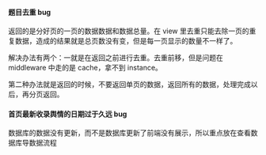 
#### 题目去重 bug  

返回的是分好页的一页的数据数据和数据总量。在 view 里去重只能去除一页的重复数据，造成的结果就是总页数没有变，但是每一页显示的数量不一样了。  

解决办法有两个：一就是在返回之前进行去重。去重前移，但是问题在 middleware 中走的是 cache，拿不到 instance。  

第二种办法就是返回的时候，不要返回单页的数据，返回所有的数据，处理完成以后，再分页返回。  


#### 首页最新收录舆情的日期过于久远 bug  

数据库的数据没有更新，而不是数据库更新了前端没有展示，所以重点放在查看数据库导数据流程  


#### 

